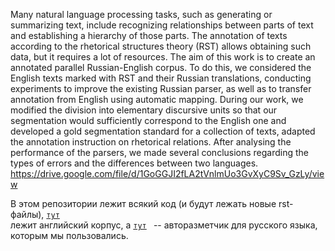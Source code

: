 Many natural language processing tasks, such as generating or summarizing text, include
recognizing relationships between parts of text and establishing a hierarchy of those parts.
The annotation of texts according to the rhetorical structures theory (RST) allows obtaining
such data, but it requires a lot of resources. The aim of this work is to create an annotated
parallel Russian-English corpus. To do this, we considered the English texts marked with
RST and their Russian translations, conducting experiments to improve the existing Russian
parser, as well as to transfer annotation from English using automatic mapping. During our
work, we modified the division into elementary discursive units so that our segmentation
would sufficiently correspond to the English one and developed a gold segmentation standard
for a collection of texts, adapted the annotation instruction on rhetorical relations. After
analysing the performance of the parsers, we made several conclusions regarding the types of
errors and the differences between two languages.
https://drive.google.com/file/d/1GoGGJI2fLA2tVnlmUo3GvXyC9Sv_GzLy/view

В этом репозитории лежит всякий код (и будут лежать новые rst-файлы), <code>[тут](https://github.com/PolinaGusenkova/arg-microtexts-multilayer-eng-rus)
</code> лежит английский корпус, а <code>[тут](https://github.com/tchewik/isanlp_rst)
</code> -- авторазметчик для русского языка, которым мы пользовались.
